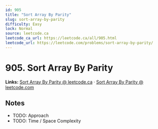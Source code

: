 ```yaml
--- 
id: 905
title: "Sort Array By Parity"
slug: sort-array-by-parity
difficulty: Easy
lock: Normal
source: leetcode.ca
leetcode_ca_url: https://leetcode.ca/all/905.html
leetcode_url: https://leetcode.com/problems/sort-array-by-parity/
---
```


# 905. Sort Array By Parity

**Links:** [Sort Array By Parity @ leetcode.ca](https://leetcode.ca/all/905.html) · [Sort Array By Parity @ leetcode.com](https://leetcode.com/problems/sort-array-by-parity/)

## Notes
- TODO: Approach
- TODO: Time / Space Complexity
